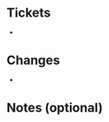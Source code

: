 # Tickets
<!-- list your JIRA tickets here -->
-

# Changes
<!-- Provide a summarized list of the included changes. This helps the reviewer better understand what's going on in the comparison view -->
-

# Notes (optional)
<!-- This section is not required, though if you have any comments or afterthoughts, this is the place to do it. -->
